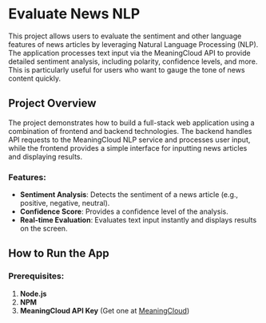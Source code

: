 # Evaluate News NLP

This project allows users to evaluate the sentiment and other language features of news articles by leveraging Natural Language Processing (NLP). The application processes text input via the MeaningCloud API to provide detailed sentiment analysis, including polarity, confidence levels, and more. This is particularly useful for users who want to gauge the tone of news content quickly.

## Project Overview

The project demonstrates how to build a full-stack web application using a combination of frontend and backend technologies. The backend handles API requests to the MeaningCloud NLP service and processes user input, while the frontend provides a simple interface for inputting news articles and displaying results.

### Features:
- **Sentiment Analysis**: Detects the sentiment of a news article (e.g., positive, negative, neutral).
- **Confidence Score**: Provides a confidence level of the analysis.
- **Real-time Evaluation**: Evaluates text input instantly and displays results on the screen.

## How to Run the App

### Prerequisites:
1. **Node.js**
2. **NPM**
3. **MeaningCloud API Key** (Get one at [MeaningCloud](https://www.meaningcloud.com/developer/sentiment-analysis))
